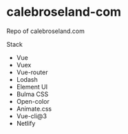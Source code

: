 # calebroseland-com

Repo of calebroseland.com

Stack
- Vue
- Vuex
- Vue-router
- Lodash
- Element UI
- Bulma CSS
- Open-color
- Animate.css
- Vue-cli@3
- Netlify